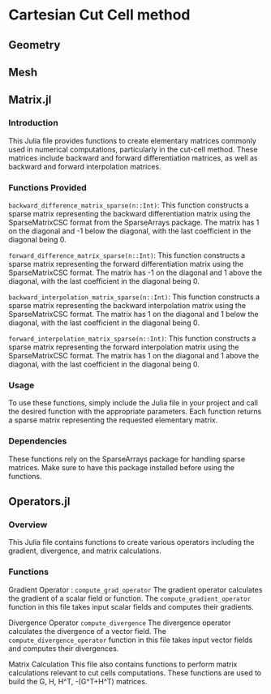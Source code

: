 # Cartesian Cut Cell method

## Geometry

## Mesh

## Matrix.jl
### Introduction
This Julia file provides functions to create elementary matrices commonly used in numerical computations, particularly in the cut-cell method. These matrices include backward and forward differentiation matrices, as well as backward and forward interpolation matrices.

### Functions Provided
`backward_difference_matrix_sparse(n::Int)`: This function constructs a sparse matrix representing the backward differentiation matrix using the SparseMatrixCSC format from the SparseArrays package. The matrix has 1 on the diagonal and -1 below the diagonal, with the last coefficient in the diagonal being 0.

`forward_difference_matrix_sparse(n::Int)`: This function constructs a sparse matrix representing the forward differentiation matrix using the SparseMatrixCSC format. The matrix has -1 on the diagonal and 1 above the diagonal, with the last coefficient in the diagonal being 0.

`backward_interpolation_matrix_sparse(n::Int)`: This function constructs a sparse matrix representing the backward interpolation matrix using the SparseMatrixCSC format. The matrix has 1 on the diagonal and 1 below the diagonal, with the last coefficient in the diagonal being 0.

`forward_interpolation_matrix_sparse(n::Int)`: This function constructs a sparse matrix representing the forward interpolation matrix using the SparseMatrixCSC format. The matrix has 1 on the diagonal and 1 above the diagonal, with the last coefficient in the diagonal being 0.

### Usage
To use these functions, simply include the Julia file in your project and call the desired function with the appropriate parameters. Each function returns a sparse matrix representing the requested elementary matrix.

### Dependencies
These functions rely on the SparseArrays package for handling sparse matrices. Make sure to have this package installed before using the functions.

## Operators.jl

### Overview
This Julia file contains functions to create various operators including the gradient, divergence, and matrix calculations.

### Functions
Gradient Operator : `compute_grad_operator`
The gradient operator calculates the gradient of a scalar field or function. The `compute_gradient_operator` function in this file takes input scalar fields and computes their gradients.

Divergence Operator `compute_divergence`
The divergence operator calculates the divergence of a vector field. The `compute_divergence_operator` function in this file takes input vector fields and computes their divergences.

Matrix Calculation
This file also contains functions to perform matrix calculations relevant to cut cells computations. These functions are used to build the G, H, H^T, -(G^T+H^T) matrices.

